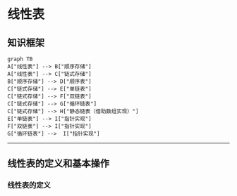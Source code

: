 # 线性表

## 知识框架

```mermaid
graph TB
A["线性表"] --> B["顺序存储"]
A["线性表"] --> C["链式存储"]
B["顺序存储"] --> D["顺序表"]
C["链式存储"] --> E["单链表"]
C["链式存储"] --> F["双链表"]
C["链式存储"] --> G["循环链表"]
C["链式存储"] --> H["静态链表（借助数组实现）"]
E["单链表"] --> I["指针实现"]
F["双链表"] --> I["指针实现"]
G["循环链表"] -->  I["指针实现"]
```

---

## 线性表的定义和基本操作

### 线性表的定义

